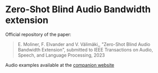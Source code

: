 # Zero-Shot Blind Audio Bandwidth extension

Official repository of the paper:
> E. Moliner, F. Elvander and V. Välimäki,, "Zero-Shot Blind Audio Bandwidth Extension", submitted to IEEE Transactions on Audio, Speech, and Language Processing, 2023

Audio examples available at the [companion website](http://research.spa.aalto.fi/publications/papers/ieee-taslp-babe/)
